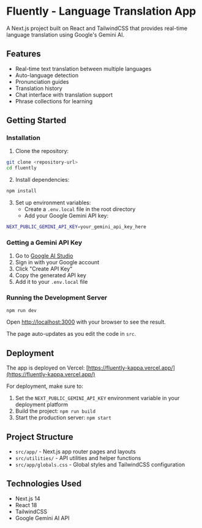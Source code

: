 # Fluently - Language Translation App

A Next.js project built on React and TailwindCSS that provides real-time language translation using Google's Gemini AI.

## Features

- Real-time text translation between multiple languages
- Auto-language detection
- Pronunciation guides
- Translation history
- Chat interface with translation support
- Phrase collections for learning

## Getting Started

### Installation

1. Clone the repository:
```bash
git clone <repository-url>
cd fluently
```

2. Install dependencies:
```bash
npm install
```

3. Set up environment variables:
   - Create a `.env.local` file in the root directory
   - Add your Google Gemini API key:
```bash
NEXT_PUBLIC_GEMINI_API_KEY=your_gemini_api_key_here
```

### Getting a Gemini API Key

1. Go to [Google AI Studio](https://makersuite.google.com/app/apikey)
2. Sign in with your Google account
3. Click "Create API Key"
4. Copy the generated API key
5. Add it to your `.env.local` file

### Running the Development Server

```bash
npm run dev
```

Open [http://localhost:3000](http://localhost:3000) with your browser to see the result.

The page auto-updates as you edit the code in `src`.

## Deployment

The app is deployed on Vercel: [https://fluently-kappa.vercel.app/](https://fluently-kappa.vercel.app/)

For deployment, make sure to:
1. Set the `NEXT_PUBLIC_GEMINI_API_KEY` environment variable in your deployment platform
2. Build the project: `npm run build`
3. Start the production server: `npm start`

## Project Structure

- `src/app/` - Next.js app router pages and layouts
- `src/utilities/` - API utilities and helper functions
- `src/app/globals.css` - Global styles and TailwindCSS configuration

## Technologies Used

- Next.js 14
- React 18
- TailwindCSS
- Google Gemini AI API
